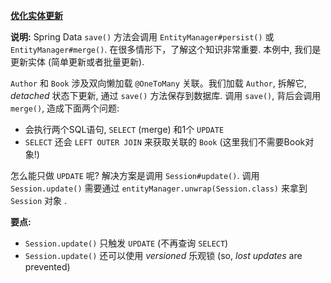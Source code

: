 **[优化实体更新](https://github.com/totemtec/Hibernate-JPA/tree/master/SaveAndMerge)** 
 
**说明:** Spring Data `save()` 方法会调用 `EntityManager#persist()` 或 `EntityManager#merge()`. 在很多情形下，了解这个知识非常重要. 本例中, 我们是更新实体 (简单更新或者批量更新). 

 `Author` 和 `Book` 涉及双向懒加载 `@OneToMany` 关联。我们加载 `Author`, 拆解它, *detached* 状态下更新, 通过 `save()` 方法保存到数据库. 调用 `save()`, 背后会调用`merge()`, 造成下面两个问题:

- 会执行两个SQL语句, `SELECT` (merge) 和1个 `UPDATE`
- `SELECT` 还会 `LEFT OUTER JOIN` 来获取关联的 `Book` (这里我们不需要Book对象!)

怎么能只做 `UPDATE` 呢? 解决方案是调用 `Session#update()`. 调用 `Session.update()` 需要通过 `entityManager.unwrap(Session.class)` 来拿到 `Session` 对象 .

**要点:**
- `Session.update()` 只触发 `UPDATE` (不再查询 `SELECT`)
- `Session.update()` 还可以使用 *versioned* 乐观锁 (so, *lost updates* are prevented)


